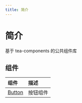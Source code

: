 ```yaml
---
title: 简介
---
```


# 简介

基于 tea-components 的公共组件库

## 组件

| 组件                         | 描述     |
| :--------------------------- | :------- |
| [Button](/components/Button) | 按钮组件 |
